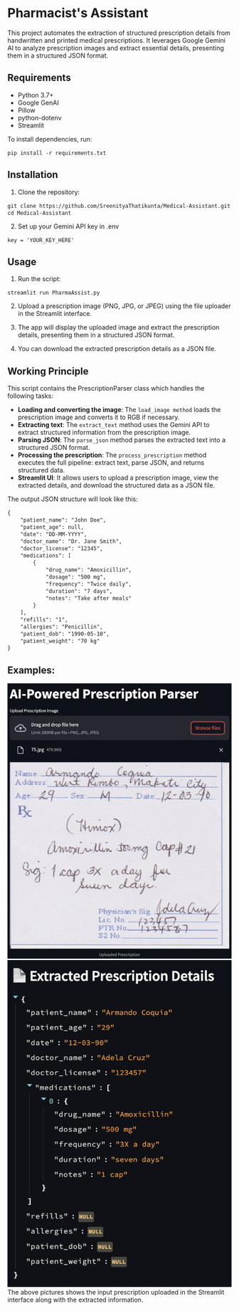 # Pharmacist's Assistant

This project automates the extraction of structured prescription details from handwritten and printed medical prescriptions. It leverages Google Gemini AI to analyze prescription images and extract essential details, presenting them in a structured JSON format.


## Requirements

- Python 3.7+
- Google GenAI
- Pillow
- python-dotenv
- Streamlit

To install dependencies, run:

```
pip install -r requirements.txt
```

## Installation

1. Clone the repository:

```
git clone https://github.com/SreenityaThatikunta/Medical-Assistant.git
cd Medical-Assistant
```

2. Set up your Gemini API key in .env

```
key = 'YOUR_KEY_HERE'
```

## Usage

1. Run the script:

```
streamlit run PharmaAssist.py
```

2. Upload a prescription image (PNG, JPG, or JPEG) using the file uploader in the Streamlit interface.

3. The app will display the uploaded image and extract the prescription details, presenting them in a structured JSON format.

4. You can download the extracted prescription details as a JSON file.

## Working Principle

This script contains the PrescriptionParser class which handles the following tasks:
- **Loading and converting the image**: The ```load_image method``` loads the prescription image and converts it to RGB if necessary.
- **Extracting text**: The ```extract_text``` method uses the Gemini API to extract structured information from the prescription image.
- **Parsing JSON**: The ```parse_json``` method parses the extracted text into a structured JSON format.
- **Processing the prescription**: The ```process_prescription``` method executes the full pipeline: extract text, parse JSON, and returns structured data.
- **Streamlit UI**: It allows users to upload a prescription image, view the extracted details, and download the structured data as a JSON file.

The output JSON structure will look like this:

```
{
    "patient_name": "John Doe",
    "patient_age": null,
    "date": "DD-MM-YYYY",
    "doctor_name": "Dr. Jane Smith",
    "doctor_license": "12345",
    "medications": [
        {
            "drug_name": "Amoxicillin",
            "dosage": "500 mg",
            "frequency": "Twice daily",
            "duration": "7 days",
            "notes": "Take after meals"
        }
    ],
    "refills": "1",
    "allergies": "Penicillin",
    "patient_dob": "1990-05-10",
    "patient_weight": "70 kg"
}
```

## Examples:

![assets](assets/pres1.png)
![assets](assets/ans1.png)
The above pictures shows the input prescription uploaded in the Streamlit interface along with the extracted information.